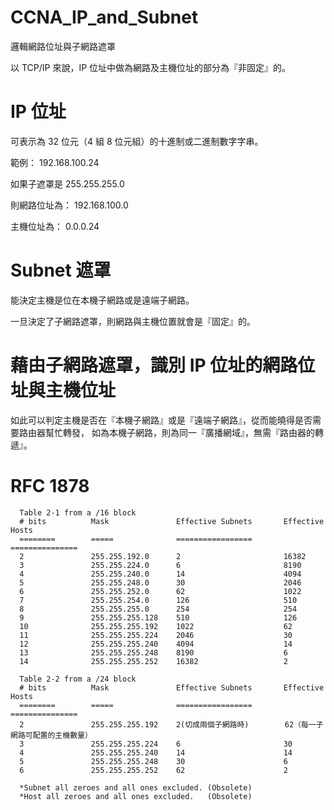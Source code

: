 # CCNA_IP_and_Subnet
邏輯網路位址與子網路遮罩

以 TCP/IP 來說，IP 位址中做為網路及主機位址的部分為『非固定』的。


# IP 位址

可表示為 32 位元（4 組 8 位元組）的十進制或二進制數字字串。

範例： 192.168.100.24

如果子遮罩是 255.255.255.0

則網路位址為： 192.168.100.0

主機位址為： 0.0.0.24

# Subnet 遮罩

能決定主機是位在本機子網路或是遠端子網路。

一旦決定了子網路遮罩，則網路與主機位置就會是『固定』的。

# 藉由子網路遮罩，識別 IP 位址的網路位址與主機位址

如此可以判定主機是否在『本機子網路』或是『遠端子網路』，從而能曉得是否需要路由器幫忙轉發，
如為本機子網路，則為同一『廣播網域』，無需『路由器的轉遞』。

# RFC 1878

      Table 2-1 from a /16 block
      # bits          Mask               Effective Subnets       Effective Hosts
      ========        =====              =================       ===============
      2               255.255.192.0      2                       16382
      3               255.255.224.0      6                       8190
      4               255.255.240.0      14                      4094
      5               255.255.248.0      30                      2046
      6               255.255.252.0      62                      1022
      7               255.255.254.0      126                     510
      8               255.255.255.0      254                     254
      9               255.255.255.128    510                     126
      10              255.255.255.192    1022                    62
      11              255.255.255.224    2046                    30
      12              255.255.255.240    4094                    14
      13              255.255.255.248    8190                    6
      14              255.255.255.252    16382                   2

      Table 2-2 from a /24 block
      # bits          Mask               Effective Subnets       Effective Hosts
      ========        =====              =================       ===============
      2               255.255.255.192    2(切成兩個子網路時)        62（每一子網路可配置的主機數量）
      3               255.255.255.224    6                       30
      4               255.255.255.240    14                      14
      5               255.255.255.248    30                      6
      6               255.255.255.252    62                      2

      *Subnet all zeroes and all ones excluded. (Obsolete)
      *Host all zeroes and all ones excluded.   (Obsolete)

